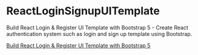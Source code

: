 # ReactLoginSignupUITemplate

Build React Login & Register UI Template with Bootstrap 5 - Create React authentication system such as login and sign up template using Bootstrap.

[Build React Login & Register UI Template with Bootstrap 5](https://www.positronx.io/build-react-login-register-ui-template-with-bootstrap-4/)